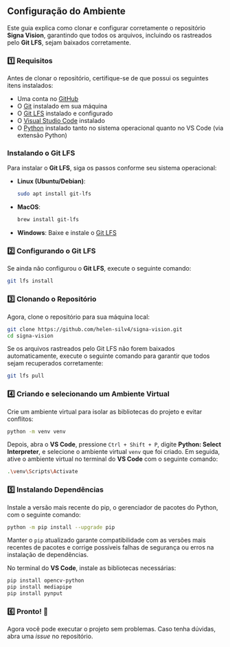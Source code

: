 ## Configuração do Ambiente

Este guia explica como clonar e configurar corretamente o repositório **Signa Vision**, garantindo que todos os arquivos, incluindo os rastreados pelo **Git LFS**, sejam baixados corretamente.

### 1️⃣ Requisitos
Antes de clonar o repositório, certifique-se de que possui os seguintes itens instalados:

- Uma conta no [GitHub](https://github.com/)
- O [Git](https://git-scm.com/downloads) instalado em sua máquina
- O [Git LFS](https://git-lfs.github.com/) instalado e configurado
- O [Visual Studio Code](https://code.visualstudio.com/) instalado
- O [Python](https://www.python.org/downloads/) instalado tanto no sistema operacional quanto no VS Code (via extensão Python)

### Instalando o Git LFS
Para instalar o **Git LFS**, siga os passos conforme seu sistema operacional:
- **Linux (Ubuntu/Debian)**:
  ```bash
  sudo apt install git-lfs
  ```
- **MacOS**:
  ```bash
  brew install git-lfs
  ```
- **Windows**:
  Baixe e instale o [Git LFS](https://git-lfs.github.com/)
  
### 2️⃣ Configurando o Git LFS

Se ainda não configurou o **Git LFS**, execute o seguinte comando:
```bash
git lfs install
```


### 3️⃣ Clonando o Repositório

Agora, clone o repositório para sua máquina local:
```bash
git clone https://github.com/helen-silv4/signa-vision.git
cd signa-vision
```
Se os arquivos rastreados pelo Git LFS não forem baixados automaticamente, execute o seguinte comando para garantir que todos sejam recuperados corretamente:
```bash
git lfs pull
```

### 4️⃣ Criando e selecionando um Ambiente Virtual

Crie um ambiente virtual para isolar as bibliotecas do projeto e evitar conflitos:
```bash
python -m venv venv
```
Depois, abra o **VS Code**, pressione `Ctrl + Shift + P`, digite **Python: Select Interpreter**, e selecione o ambiente virtual `venv` que foi criado.
Em seguida, ative o ambiente virtual no terminal do **VS Code** com o seguinte comando:
```bash
.\venv\Scripts\Activate
```

### 5️⃣ Instalando Dependências
Instale a versão mais recente do pip, o gerenciador de pacotes do Python, com o seguinte comando:
```bash
python -m pip install --upgrade pip
```
Manter o `pip` atualizado garante compatibilidade com as versões mais recentes de pacotes e corrige possíveis falhas de segurança ou erros na instalação de dependências.

No terminal do **VS Code**, instale as bibliotecas necessárias:
```bash
pip install opencv-python
pip install mediapipe
pip install pynput
```

### 6️⃣ Pronto! 🎉
Agora você pode executar o projeto sem problemas. Caso tenha dúvidas, abra uma *issue* no repositório.